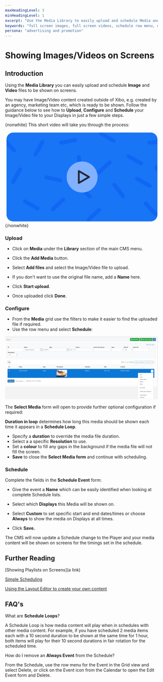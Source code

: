 ```yaml
---
maxHeadingLevel: 3
minHeadingLevel: 1
excerpt: "Use the Media Library to easily upload and schedule Media and Video files to Displays"
keywords: "full screen images, full screen videos, schedule row menu, duration in loop, media library schedule, upload media"
persona: "advertising and promotion"
---
```


# Showing Images/Videos on Screens

## Introduction

Using the **Media Library** you can easily upload and schedule **Image** and **Video** files to be shown on screens. 

You may have Image/Video content created outside of Xibo, e.g. created by an agency, marketing team etc, which is ready to be shown. Follow the guidance below to see how to **Upload**, **Configure** and **Schedule** your Image/Video file to your Displays in just a few simple steps.

{nonwhite}
This short video will take you through the process:

![Video](img/example_to_delete.png)
{/nonwhite}

### Upload

- Click on **Media** under the **Library** section of the main CMS menu.
- Click the **Add Media** button.
- Select **Add files** and select the Image/Video file to upload.
- If you don't want to use the original file name, add a **Name** here.
- Click **Start upload**.

- Once uploaded click **Done**.

### Configure

- From the **Media** grid use the filters to make it easier to find the uploaded file if required.
- Use the row menu and select **Schedule**:

![Media Row Menu Schedule](img/v4_showing_images_videos_row_menu_schedule.png) 

The **Select Media** form will open to provide further optional configuration if required:

**Duration in loop** determines how long this media should be shown each time it appears in a **Schedule Loop**. 

- Specify a **duration** to override the media file duration.
- Select a a specific **Resolution** to use.
- Set a **colour** to fill any gaps in the background if the media file will not fill the screen.
- **Save** to close the **Select Media form** and continue with scheduling.

### Schedule

 Complete the fields in the **Schedule Event** form:

- Give the event a **Name** which can be easily identified when looking at complete Schedule lists.

- Select which **Displays** this Media will be shown on.

- Select **Custom** to set specific start and end dates/times or choose **Always** to show the media on Displays at all times.

- Click **Save.**

The CMS will now update a Schedule change to the Player and your media content will be shown on screens for the timings set in the schedule.

## Further Reading 

[Showing Playlists on Screens](a link)

[Simple Scheduling](scheduling_events.html) 

[Using the Layout Editor to create your own content](layouts_editor.html) 

## FAQ's

What are **Schedule Loops**? 

A Schedule Loop is how media content will play when in schedules with other media content. For example, if you have scheduled 2 media items each with a 10 second duration to be shown at the same time for 1 hour, both items will play for their 10 second durations in fair rotation for the scheduled time.

How do I remove an **Always Event** from the Schedule?

From the Schedule, use the row menu for the Event in the Grid view and select Delete, or click on the Event icon from the Calendar to open the Edit Event form and Delete.